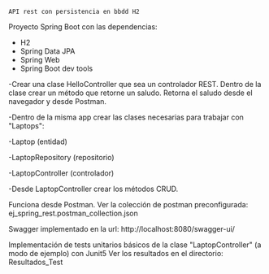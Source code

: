     API rest con persistencia en bbdd H2

Proyecto Spring Boot con las dependencias:

* H2
* Spring Data JPA
* Spring Web
* Spring Boot dev tools

-Crear una clase HelloController que sea un controlador REST. 
    Dentro de la clase crear un método que retorne un saludo. 
    Retorna el saludo desde el navegador y desde Postman.


-Dentro de la misma app crear las clases necesarias para trabajar con "Laptops":

-Laptop (entidad) 

-LaptopRepository (repositorio)

-LaptopController (controlador)

-Desde LaptopController crear los métodos CRUD.

Funciona desde Postman. 
    Ver la colección de postman preconfigurada: ej_spring_rest.postman_collection.json

Swagger implementado en la url: http://localhost:8080/swagger-ui/

Implementación de tests unitarios básicos de la clase "LaptopController" (a modo de ejemplo) con Junit5
    Ver los resultados en el directorio: Resultados_Test
